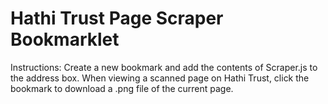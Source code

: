 <!DOCTYPE html>
<html lang="en">
<head>
    <meta charset="UTF-8">
    <meta http-equiv="X-UA-Compatible" content="IE=edge">
    <meta name="viewport" content="width=device-width, initial-scale=1.0">
</head>
<body>
    <h1>Hathi Trust Page Scraper Bookmarklet</h1>
    <div>Instructions: Create a new bookmark and add the contents of Scraper.js to the address box. When viewing a scanned page on Hathi Trust, click the bookmark to download a .png file of the current page.</div>
    <br>
</body>
</html>

